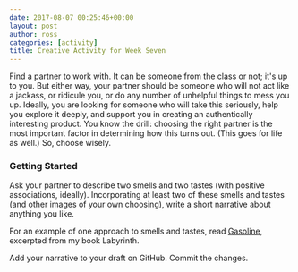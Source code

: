 ```yaml
---
date: 2017-08-07 00:25:46+00:00
layout: post
author: ross
categories: [activity]
title: Creative Activity for Week Seven
---
```


Find a partner to work with. It can be someone from the class or not; it's up to you. But either way, your partner should be someone who will not act like a jackass, or ridicule you, or do any number of unhelpful things to mess you up. Ideally, you are looking for someone who will take this seriously, help you explore it deeply, and support you in creating an authentically interesting product. You know the drill: choosing the right partner is the most important factor in determining how this turns out. (This goes for life as well.) So, choose wisely.

### Getting Started

Ask your partner to describe two smells and two tastes (with positive associations, ideally). Incorporating at least two of these smells and tastes (and other images of your own choosing), write a short narrative about anything you like.

For an example of one approach to smells and tastes, read [Gasoline](/education/creativity/2017/08/07/gasoline/), excerpted from my book Labyrinth.

Add your narrative to your draft on GitHub. Commit the changes.

